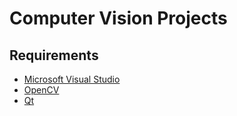 # Computer Vision Projects

## Requirements

* [Microsoft Visual Studio](https://https://www.visualstudio.com/)
* [OpenCV](https://opencv.org/)
* [Qt](https://www.qt.io/)